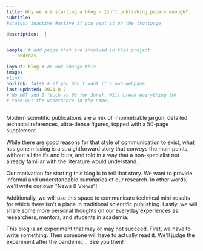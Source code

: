 ```yaml
---
title: Why we are starting a blog - Isn't publishing papers enough? 
subtitle: 
#status: inactive #active if you want it on the frontpage

description:  |


people: # add peope that are involved in this project
  - andreas

layout: blog # do not change this
image: 
#link:
no-link: false # if you don't want it's own webpage
last-updated: 2021-8-2
# do NOT add 0 (such as 06 for June). Will break everything lol
# take out the underscore in the name.
---
```



Modern scientific publications are a mix of impenetrable jargon, detailed technical references, ultra-dense figures, topped with a 50-page supplement.



While there are good reasons for that style of communication to exist, what has gone missing is a straightforward story that conveys the main points, without all the ifs and buts, and told in a way that a non-specialist not already familiar with the literature would understand.



Our motivation for starting this blog is to tell that story. We want to provide informal and understandable summaries of our research. In other words, we'll write our own "News & Views"!



Additionally, we will use this space to communicate technical mini-results for which there isn't a place in traditional scientific publishing. Lastly, we will share some more personal thoughts on our everyday experiences as researchers, mentors, and students in academia.



This blog is an experiment that may or may not succeed. First, we have to write something. Then someone will have to actually read it. We'll judge the experiment after the pandemic... See you then! 




